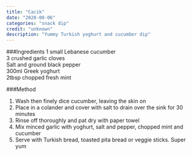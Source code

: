 ```yaml
---
title: "Cacik"
date: "2020-08-06"
categories: "snack dip"
credit: "unknown"
description: "Yummy Turkish yoghurt and cucumber dip"
---
```


###Ingredients
1 small Lebanese cucumber  
3 crushed garlic cloves  
Salt and ground black pepper  
300ml Greek yoghurt  
2tbsp chopped fresh mint

###Method

1. Wash then finely dice cucumber, leaving the skin on
2. Place in a colander and cover with salt to drain over the sink for 30 minutes
3. Rinse off thoroughly and pat dry with paper towel
4. Mix minced garlic with yoghurt, salt and pepper, chopped mint and cucumber
5. Serve with Turkish bread, toasted pita bread or veggie sticks. Super yum
